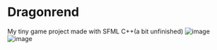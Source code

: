 # Dragonrend
My tiny game project made with SFML C++(a bit unfinished)
![image](https://user-images.githubusercontent.com/56658268/142726033-f0f985e9-3e2b-411d-b946-ff431044b308.png)
![image](https://user-images.githubusercontent.com/56658268/142726065-2eaef498-2f99-4812-86fc-9fd646b0e74f.png)
